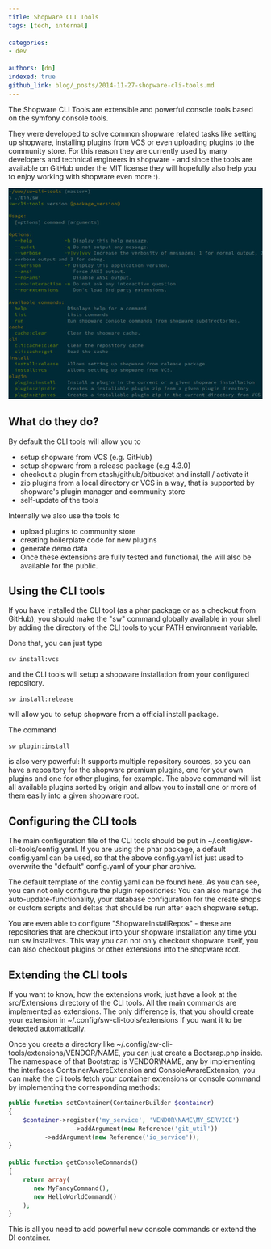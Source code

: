 ```yaml
---
title: Shopware CLI Tools
tags: [tech, internal]

categories:
- dev

authors: [dn]
indexed: true
github_link: blog/_posts/2014-11-27-shopware-cli-tools.md
---
```


The Shopware CLI Tools are extensible and powerful console tools based on the symfony console tools.

They were developed to solve common shopware related tasks like setting up shopware, installing plugins from VCS or even uploading plugins to the community store. For this reason they are currently used by many developers and technical engineers in shopware - and since the tools are available on GitHub under the MIT license they will hopefully also help you to enjoy working with shopware even more :).

![CLI tools in action](/blog/img/shopware-cli-tools.png)

## What do they do?
By default the CLI tools will allow you to

- setup shopware from VCS (e.g. GitHub)
- setup shopware from a release package (e.g 4.3.0)
- checkout a plugin from stash/github/bitbucket and install / activate it
- zip plugins from a local directory or VCS in a way, that is supported by shopware's plugin manager and community store
- self-update of the tools

Internally we also use the tools to

- upload plugins to community store
- creating boilerplate code for new plugins
- generate demo data
- Once these extensions are fully tested and functional, the will also be available for the public.

## Using the CLI tools
If you have installed the CLI tool (as a phar package or as a checkout from GitHub), you should make the "sw" command globally available in your shell by adding the directory of the CLI tools to your PATH environment variable.

Done that, you can just type

`sw install:vcs`

and the CLI tools will setup a shopware installation from your configured repository.

`sw install:release`

will allow you to setup shopware from a official install package.

The command

`sw plugin:install`

is also very powerful: It supports multiple repository sources, so you can have a repository for the shopware premium plugins, one for your own plugins and one for other plugins, for example. The above command will list all available plugins sorted by origin and allow you to install one or more of them easily into a given shopware root.

## Configuring the CLI tools
The main configuration file of the CLI tools should be put in ~/.config/sw-cli-tools/config.yaml. If you are using the phar package, a default config.yaml can be used, so that the above config.yaml ist just used to overwrite the "default" config.yaml of your phar archive.

The default template of the config.yaml can be found here. As you can see, you can not only configure the plugin repositories: You can also manage the auto-update-functionality, your database configuration for the create shops or custom scripts and deltas that should be run after each shopware setup.

You are even able to configure "ShopwareInstallRepos" - these are repositories that are checkout into your shopware installation any time you run sw install:vcs. This way you can not only checkout shopware itself, you can also checkout plugins or other extensions into the shopware root.

## Extending the CLI tools
If you want to know, how the extensions work, just have a look at the src/Extensions directory of the CLI tools. All the main commands are implemented as extensions. The only difference is, that you should create your extension in ~/.config/sw-cli-tools/extensions if you want it to be detected automatically.

Once you create a directory like ~/.config/sw-cli-tools/extensions/VENDOR/NAME, you can just create a Bootsrap.php inside. The namespace of that Bootstrap is VENDOR\NAME, any by implementing the interfaces ContainerAwareExtension and ConsoleAwareExtension, you can make the cli tools fetch your container extensions or console command by implementing the corresponding methods:

```php
public function setContainer(ContainerBuilder $container)
{
    $container->register('my_service', 'VENDOR\NAME\MY_SERVICE')
                  ->addArgument(new Reference('git_util'))
          ->addArgument(new Reference('io_service'));
}

public function getConsoleCommands()
{
    return array(
       new MyFancyCommand(),
       new HelloWorldCommand()
    );
}
```

This is all you need to add powerful new console commands or extend the DI container.
